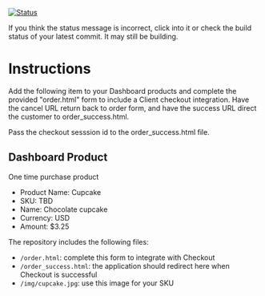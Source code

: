 [![Status](https://img.shields.io/badge/status-SUBMITTABLE%20COMMIT:%20dd72f65e87c4d9225c70946eca4d3f0d76420997-brightgreen.svg)](https://github.com/andremcb/bakery_scaffold_AApE3fQi8zR0pcdo/commit/dd72f65e87c4d9225c70946eca4d3f0d76420997)

















































If you think the status message is incorrect, click into it or check the build status of your latest commit. It may still be building.

# Instructions 

Add the following item to your Dashboard products and complete the provided "order.html" form to include a Client checkout integration. Have the cancel URL return back to order form, and have the success URL direct the customer to order_success.html. 

Pass the checkout sesssion id to the order_success.html file.

## Dashboard Product
One time purchase product
* Product Name: Cupcake
* SKU: TBD
* Name: Chocolate cupcake
* Currency: USD
* Amount: $3.25

The repository includes the following files:
* `/order.html`: complete this form to integrate with Checkout
* `/order_success.html`: the application should redirect here when Checkout is successful
* `/img/cupcake.jpg`: use this image for your SKU
